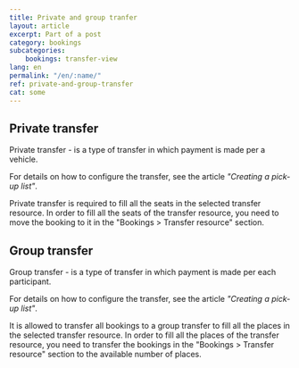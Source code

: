 ```yaml
---
title: Private and group tranfer
layout: article
excerpt: Part of a post
category: bookings
subcategories:
    bookings: transfer-view
lang: en
permalink: "/en/:name/"
ref: private-and-group-transfer
cat: some
---
```


## **Private transfer**

Private transfer - is a type of transfer in which payment is made per a vehicle.

For details on how to configure the transfer, see the article *"Creating a pick-up list"*.

Private transfer is required to fill all the seats in the selected transfer resource. In order to fill all the seats of the transfer resource, you need to move the booking to it in the "Bookings > Transfer resource" section.

## **Group transfer**

Group transfer - is a type of transfer in which payment is made per each participant.

For details on how to configure the transfer, see the article *"Creating a pick-up list"*.

It is allowed to transfer all bookings to a group transfer to fill all the places in the selected transfer resource. In order to fill all the places of the transfer resource, you need to transfer the bookings in the "Bookings > Transfer resource" section to the available number of places.